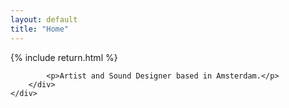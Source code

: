 ```yaml
---
layout: default
title: "Home"
---
```

<main>
	<div class="section">
		<div class="container">
			{% include return.html %}
	
			<p>Artist and Sound Designer based in Amsterdam.</p>
		</div>
	</div>
</main>
